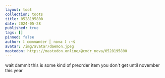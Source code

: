 ```yaml
---
layout: toot
collection: toots
title: 0528195800
date: 2024-05-28
published: true
tags: []
pinned: false
author: ⸸ commander ░ nova ⸸ :~$
avatar: /img/avatar/daemon.jpeg
mastodon: https://mastodon.online/@cmdr_nova/0528195800
---
```


wait dammit this is some kind of preorder item you don't get until november this year
